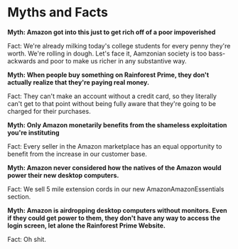 Myths and Facts
===============

**Myth: Amazon got into this just to get rich off of a poor impoverished**

Fact: We're already milking today's college students for every penny they're worth. We're rolling in dough. Let's face it, Aamzonian society is too bass-ackwards and poor to make us richer in any substantive way.


**Myth: When people buy something on Rainforest Prime, they don't actually realize that they're paying real money.**

Fact: They can't make an account without a credit card, so they literally can't get to that point without being fully aware that they're going to be charged for their purchases.

**Myth: Only Amazon monetarily benefits from the shameless exploitation you're instituting**

Fact: Every seller in the Amazon marketplace has an equal opportunity to benefit from the increase in our customer base.


**Myth: Amazon never considered how the natives of the Amazon would power their new desktop computers.**

Fact: We sell 5 mile extension cords in our new AmazonAmazonEssentials section.


**Myth: Amazon is airdropping desktop computers without monitors. Even if they could get power to them, they don't have any way to access the login screen, let alone the Rainforest Prime Website.**

Fact: Oh shit.
